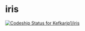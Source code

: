 # iris
[ ![Codeship Status for Kefkarjp1/iris](https://app.codeship.com/projects/3bcc38c0-f12c-0134-a265-7e8cdab40218/status?branch=master)](https://app.codeship.com/projects/209299)
